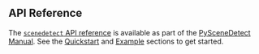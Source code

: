 
## API Reference

The [`scenedetect` API reference](https://manual.scenedetect.com/en/0.6-dev2/api.html) is available as part of the [PySceneDetect Manual](http://manual.scenedetect.com/). See the [Quickstart](https://scenedetect.com/projects/Manual/en/latest/api.html#quickstart) and [Example](https://manual.scenedetect.com/en/0.6-dev2/api.html#example) sections to get started.
